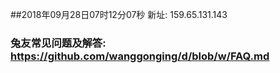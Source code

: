 ##2018年09月28日07时12分07秒 新址: 159.65.131.143
### 兔友常见问题及解答: https://github.com/wanggonging/d/blob/w/FAQ.md
